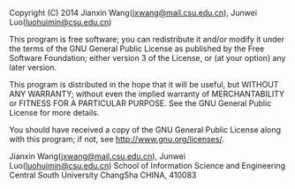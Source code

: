 Copyright (C) 2014 Jianxin Wang(jxwang@mail.csu.edu.cn), Junwei Luo(luohuimin@csu.edu.cn)

This program is free software; you can redistribute it and/or modify it under the terms of the GNU General Public License as published by the Free Software Foundation; either version 3 of the License, or (at your option) any later version.

This program is distributed in the hope that it will be useful, but WITHOUT ANY WARRANTY; without even the implied warranty of MERCHANTABILITY or FITNESS FOR A PARTICULAR PURPOSE. See the GNU General Public License for more details.

You should have received a copy of the GNU General Public License along with this program; if not, see http://www.gnu.org/licenses/.

Jianxin Wang(jxwang@mail.csu.edu.cn), Junwei Luo(luohuimin@csu.edu.cn) School of Information Science and Engineering Central South University ChangSha CHINA, 410083
